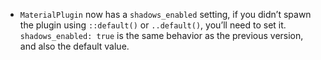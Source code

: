 - `MaterialPlugin` now has a `shadows_enabled` setting, if you didn’t spawn the plugin using `::default()` or `..default()`, you’ll need to set it. `shadows_enabled: true` is the same behavior as the previous version, and also the default value.
